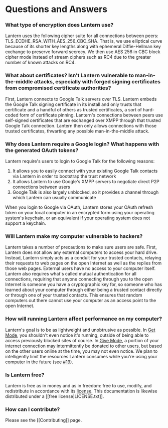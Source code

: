 # Questions and Answers

### <a name="encryption"/> What type of encryption does Lantern use?

Lantern uses the following cipher suite for all connections between peers: TLS_ECDHE_RSA_WITH_AES_256_CBC_SHA. That is, we use elliptical curve because of its shorter key lengths along with ephemeral Diffie-Hellman key exchange to preserve forward secrecy. We then use AES 256 in CBC block cipher mode instead of stream ciphers such as RC4 due to the greater number of known attacks on RC4. 

### <a name="certificates"/> What about certificates? Isn't Lantern vulnerable to man-in-the-middle attacks, especially with forged signing certificates from compromised certificate authorities?

First, Lantern connects to Google Talk servers over TLS. Lantern embeds the Google Talk signing certificate in its install and only trusts that certificate and a handful of others as trusted certificates, a sort of hard-coded form of certificate pinning. Lantern's connections between peers use self-signed certificates that are exchanged over XMPP through that trusted Google Talk connection. Lantern then only allows connections with those trusted certificates, thwarting any possible man-in-the-middle attack.

### <a name="google"/> Why does Lantern require a Google login? What happens with the generated OAuth tokens?

Lantern require's users to login to Google Talk for the following reasons:

1. It allows you to easily connect with your existing Google Talk contacts via Lantern in order to bootstrap the trust network
2. It allows Lantern to use Google's XMPP servers to negotiate direct P2P connections between users
3. Google Talk is also largely unblocked, so it provides a channel through which Lantern can usually communicate

When you login to Google via OAuth, Lantern stores your OAuth refresh token on your local computer in an encrypted form using your operating system's keychain, or an equivalent if your operating system does not support a keychain.

### <a name="hackers"/> Will Lantern make my computer vulnerable to hackers?
Lantern takes a number of precautions to make sure users are safe. First, Lantern does not allow any external computers to access your hard drive. Instead, Lantern simply acts as a conduit for your trusted contacts, relaying their requests to web pages on the open Internet as well as the replies from those web pages. External users have no access to your computer itself. Lantern also requires what's called mutual authentication for all connections, requiring that anyone connecting through you to the open Internet is someone you have a cryptographic key for, so someone who has learned about your computer through either being a trusted contact directly or through one of your trusted contacts. This ensures that random computers out there cannot use your computer as an access point to the open Internet.

### <a name="performance"/> How will running Lantern affect performance on my computer?

Lantern's goal is to be as lightweight and unobtrusive as possible. In [Get
Mode](En-User-Guide#wiki-get-mode), you shouldn't even notice it's running,
outside of being able to access previously blocked sites of course. In [Give
Mode](En-User-Guide#wiki-give-mode), a portion of your internet connection may
intermittently be donated to other users, but based on the other users online
at the time, you may not even notice. We plan to intelligently limit the
resources Lantern consumes while you're using your computer in the future (see
[#19](https://github.com/getlantern/lantern/issues/19)).


### <a name="is-lantern-free"/> Is Lantern free?

Lantern is free as in money and as in freedom: free to use, modify, and
redistribute in accordance with its
[license](https://raw.github.com/getlantern/lantern/master/LICENSE). This
documentation is likewise distributed under a [[free license|LICENSE.txt]].


### <a name="contributing"/> How can I contribute?

Please see the [[Contributing]] page.